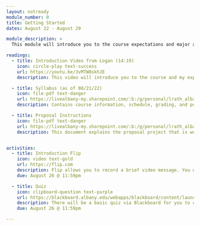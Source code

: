 ```yaml
---
layout: notready
module_number: 0
title: Getting Started
dates: August 22 - August 29

module_description: >
  This module will introduce you to the course expectations and major assignment. Links will be updated when they are available.

readings:
  - title: Introduction Video from Logan (14:19)
    icon: circle-play text-success
    url: https://youtu.be/3vMTW8skhJE
    description: This video will introduce you to the course and my expectations.

  - title: Syllabus (as of 08/21/22)
    icon: file-pdf text-danger
    url: https://livealbany-my.sharepoint.com/:b:/g/personal/lrath_albany_edu/EePlntOAkExOobHVHg69rz8Bx_5xUGbue8PQLk2gGz19Qg?e=3XfLw5
    description: Contains course information, schedule, grading, and policies.

  - title: Proposal Instructions
    icon: file-pdf text-danger
    url: https://livealbany-my.sharepoint.com/:b:/g/personal/lrath_albany_edu/EVxeEKuLWOBAor3Kuh2K2y4BmJZ-CpGNg5vvSe2GDKOBHw?e=AJ9odl
    description: This document explains the proposal project that is worth 60% of your final grade in this course.


activities:
  - title: Introduction Flip
    icon: video text-gold
    url: https://flip.com
    description: Flip allows you to record a brief video message. You will need the invite/code that has been sent to your UA email in order to access the software. I have limited the introduction board to 3 minutes. You will need the join code sent to your email. Here are some <a href="https://help.flip.com/hc/en-us/articles/360051542894-Getting-Started-Members" target="_blank">instructions from Flip on how to get started.</a>
    due: August 26 @ 11:59pm

  - title: Quiz
    icon: clipboard-question text-purple
    url: https://blackboard.albany.edu/webapps/blackboard/content/launchAssessment.jsp?course_id=_170260_1&content_id=_7400670_1
    description: There will be a basic quiz via Blackboard for you to complete.
    due: August 26 @ 11:59pm

---
```

